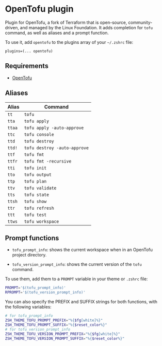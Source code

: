 # OpenTofu plugin

Plugin for OpenTofu, a fork of Terraform that is open-source, community-driven, and managed by the Linux Foundation. It adds
completion for `tofu` command, as well as aliases and a prompt function.

To use it, add `opentofu` to the plugins array of your `~/.zshrc` file:

```shell
plugins=(... opentofu)
```

## Requirements

- [OpenTofu](https://opentofu.org/)

## Aliases

| Alias  | Command                      |
|--------|------------------------------|
| `tt`   | `tofu`                       |
| `tta`  | `tofu apply`                 |
| `ttaa` | `tofu apply -auto-approve`   |
| `ttc`  | `tofu console`               |
| `ttd`  | `tofu destroy`               |
| `ttd!` | `tofu destroy -auto-approve` |
| `ttf`  | `tofu fmt`                   |
| `ttfr` | `tofu fmt -recursive`        |
| `tti`  | `tofu init`                  |
| `tto`  | `tofu output`                |
| `ttp`  | `tofu plan`                  |
| `ttv`  | `tofu validate`              |
| `tts`  | `tofu state`                 |
| `ttsh` | `tofu show`                  |
| `ttr`  | `tofu refresh`               |
| `ttt`  | `tofu test`                  |
| `ttws` | `tofu workspace`             |


## Prompt functions

- `tofu_prompt_info`: shows the current workspace when in an OpenTofu project directory.

- `tofu_version_prompt_info`: shows the current version of the `tofu` command.

To use them, add them to a `PROMPT` variable in your theme or `.zshrc` file:

```sh
PROMPT='$(tofu_prompt_info)'
RPROMPT='$(tofu_version_prompt_info)'
```

You can also specify the PREFIX and SUFFIX strings for both functions, with the following variables:

```sh
# for tofu_prompt_info
ZSH_THEME_TOFU_PROMPT_PREFIX="%{$fg[white]%}"
ZSH_THEME_TOFU_PROMPT_SUFFIX="%{$reset_color%}"
# for tofu_version_prompt_info
ZSH_THEME_TOFU_VERSION_PROMPT_PREFIX="%{$fg[white]%}"
ZSH_THEME_TOFU_VERSION_PROMPT_SUFFIX="%{$reset_color%}"
```
